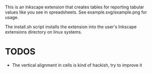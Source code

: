 This is an Inkscape extension that creates tables for reporting tabular values
like you see in spreadsheets. See example.svg/example.png for usage.

The install.sh script installs the extension into the user's Inkscape extensions
directory on linux systems.

TODOS
=====

  - The vertical alignment in cells is kind of hackish, try to improve it
